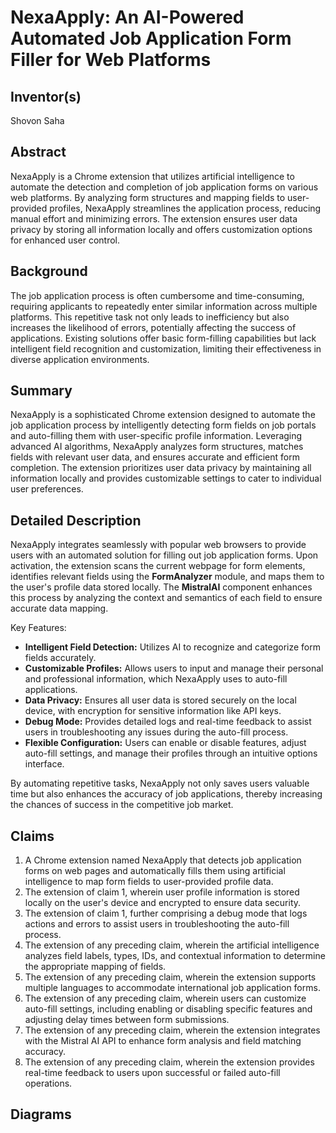 # NexaApply: An AI-Powered Automated Job Application Form Filler for Web Platforms

## Inventor(s)

Shovon Saha

## Abstract

NexaApply is a Chrome extension that utilizes artificial intelligence to automate the detection and completion of job application forms on various web platforms. By analyzing form structures and mapping fields to user-provided profiles, NexaApply streamlines the application process, reducing manual effort and minimizing errors. The extension ensures user data privacy by storing all information locally and offers customization options for enhanced user control.

## Background

The job application process is often cumbersome and time-consuming, requiring applicants to repeatedly enter similar information across multiple platforms. This repetitive task not only leads to inefficiency but also increases the likelihood of errors, potentially affecting the success of applications. Existing solutions offer basic form-filling capabilities but lack intelligent field recognition and customization, limiting their effectiveness in diverse application environments.

## Summary

NexaApply is a sophisticated Chrome extension designed to automate the job application process by intelligently detecting form fields on job portals and auto-filling them with user-specific profile information. Leveraging advanced AI algorithms, NexaApply analyzes form structures, matches fields with relevant user data, and ensures accurate and efficient form completion. The extension prioritizes user data privacy by maintaining all information locally and provides customizable settings to cater to individual user preferences.

## Detailed Description

NexaApply integrates seamlessly with popular web browsers to provide users with an automated solution for filling out job application forms. Upon activation, the extension scans the current webpage for form elements, identifies relevant fields using the **FormAnalyzer** module, and maps them to the user's profile data stored locally. The **MistralAI** component enhances this process by analyzing the context and semantics of each field to ensure accurate data mapping.

Key Features:

- **Intelligent Field Detection:** Utilizes AI to recognize and categorize form fields accurately.
- **Customizable Profiles:** Allows users to input and manage their personal and professional information, which NexaApply uses to auto-fill applications.
- **Data Privacy:** Ensures all user data is stored securely on the local device, with encryption for sensitive information like API keys.
- **Debug Mode:** Provides detailed logs and real-time feedback to assist users in troubleshooting any issues during the auto-fill process.
- **Flexible Configuration:** Users can enable or disable features, adjust auto-fill settings, and manage their profiles through an intuitive options interface.

By automating repetitive tasks, NexaApply not only saves users valuable time but also enhances the accuracy of job applications, thereby increasing the chances of success in the competitive job market.

## Claims

1. A Chrome extension named NexaApply that detects job application forms on web pages and automatically fills them using artificial intelligence to map form fields to user-provided profile data.
2. The extension of claim 1, wherein user profile information is stored locally on the user's device and encrypted to ensure data security.
3. The extension of claim 1, further comprising a debug mode that logs actions and errors to assist users in troubleshooting the auto-fill process.
4. The extension of any preceding claim, wherein the artificial intelligence analyzes field labels, types, IDs, and contextual information to determine the appropriate mapping of fields.
5. The extension of any preceding claim, wherein the extension supports multiple languages to accommodate international job application forms.
6. The extension of any preceding claim, wherein users can customize auto-fill settings, including enabling or disabling specific features and adjusting delay times between form submissions.
7. The extension of any preceding claim, wherein the extension integrates with the Mistral AI API to enhance form analysis and field matching accuracy.
8. The extension of any preceding claim, wherein the extension provides real-time feedback to users upon successful or failed auto-fill operations.

## Diagrams
